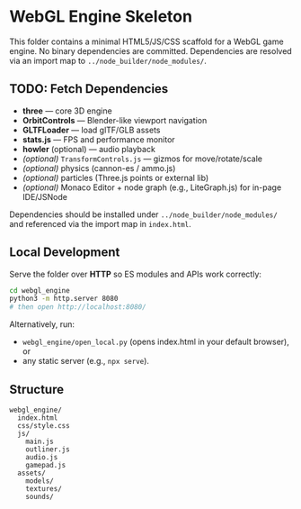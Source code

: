 # WebGL Engine Skeleton

This folder contains a minimal HTML5/JS/CSS scaffold for a WebGL game engine.
No binary dependencies are committed. Dependencies are resolved via an import map
to `../node_builder/node_modules/`.

## TODO: Fetch Dependencies
- **three** — core 3D engine
- **OrbitControls** — Blender-like viewport navigation
- **GLTFLoader** — load glTF/GLB assets
- **stats.js** — FPS and performance monitor
- **howler** (optional) — audio playback
- *(optional)* `TransformControls.js` — gizmos for move/rotate/scale
- *(optional)* physics (cannon-es / ammo.js)
- *(optional)* particles (Three.js points or external lib)
- *(optional)* Monaco Editor + node graph (e.g., LiteGraph.js) for in-page IDE/JSNode

Dependencies should be installed under `../node_builder/node_modules/` and
referenced via the import map in `index.html`.

## Local Development

Serve the folder over **HTTP** so ES modules and APIs work correctly:

```bash
cd webgl_engine
python3 -m http.server 8080
# then open http://localhost:8080/
```

Alternatively, run:

- `webgl_engine/open_local.py` (opens index.html in your default browser), or
- any static server (e.g., `npx serve`).

## Structure

```
webgl_engine/
  index.html
  css/style.css
  js/
    main.js
    outliner.js
    audio.js
    gamepad.js
  assets/
    models/
    textures/
    sounds/
```
